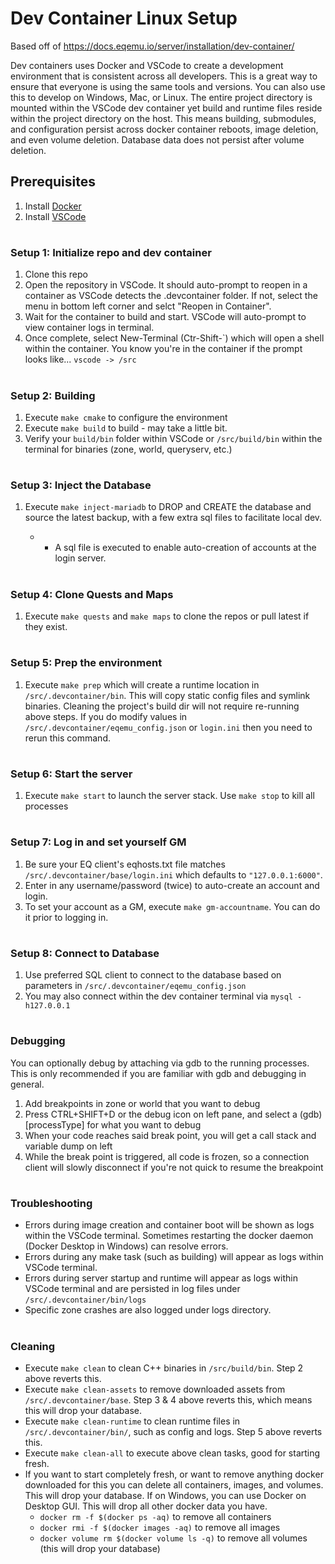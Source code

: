 # Dev Container Linux Setup

Based off of https://docs.eqemu.io/server/installation/dev-container/

Dev containers uses Docker and VSCode to create a development environment that is consistent across all developers. This is a great way to ensure that everyone is using the same tools and versions. You can also use this to develop on Windows, Mac, or Linux. The entire project directory is mounted within the VSCode dev container yet build and runtime files reside within the project directory on the host. This means building, submodules, and configuration persist across docker container reboots, image deletion, and even volume deletion. Database data does not persist after volume deletion.


## Prerequisites
1. Install [Docker](https://www.docker.com/products/docker-desktop)
2. Install [VSCode](https://code.visualstudio.com/)

#

### Setup 1: Initialize repo and dev container
1. Clone this repo
2. Open the repository in VSCode. It should auto-prompt to reopen in a container as VSCode detects the .devcontainer folder. If not, select the menu in bottom left corner and selct "Reopen in Container".
3. Wait for the container to build and start. VSCode will auto-prompt to view container logs in terminal.
4. Once complete, select New-Terminal (Ctr-Shift-\`) which will open a shell within the container. You know you're in the container if the prompt looks like... `vscode -> /src`

#

### Setup 2: Building
1. Execute `make cmake` to configure the environment
2. Execute `make build` to build - may take a little bit.
3. Verify your `build/bin` folder within VSCode or `/src/build/bin` within the terminal for binaries (zone, world, queryserv, etc.)

#

### Setup 3: Inject the Database
1. Execute `make inject-mariadb` to DROP and CREATE the database and source the latest backup, with a few extra sql files to facilitate local dev.

	* - A sql file is executed to enable auto-creation of accounts at the login server.

#

### Setup 4: Clone Quests and Maps
1. Execute `make quests` and `make maps` to clone the repos or pull latest if they exist.

#

### Setup 5: Prep the environment
1. Execute `make prep` which will create a runtime location in `/src/.devcontainer/bin`. This will copy static config files and symlink binaries. Cleaning the project's build dir will not require re-running above steps. If you do modify values in `/src/.devcontainer/eqemu_config.json` or `login.ini` then you need to rerun this command.

#

### Setup 6: Start the server
1. Execute `make start` to launch the server stack. Use `make stop` to kill all processes

#

### Setup 7: Log in and set yourself GM
1. Be sure your EQ client's eqhosts.txt file matches `/src/.devcontainer/base/login.ini` which defaults to `"127.0.0.1:6000"`.
2. Enter in any username/password (twice) to auto-create an account and login.
3. To set your account as a GM, execute `make gm-accountname`. You can do it prior to logging in.

#

### Setup 8: Connect to Database
1. Use preferred SQL client to connect to the database based on parameters in `/src/.devcontainer/eqemu_config.json`
2. You may also connect within the dev container terminal via `mysql -h127.0.0.1`

#

### Debugging
You can optionally debug by attaching via gdb to the running processes. This is only recommended if you are familiar with gdb and debugging in general.
1. Add breakpoints in zone or world that you want to debug
2. Press CTRL+SHIFT+D or the debug icon on left pane, and select a (gdb) [processType] for what you want to debug
3. When your code reaches said break point, you will get a call stack and variable dump on left
4. While the break point is triggered, all code is frozen, so a connection client will slowly disconnect if you're not quick to resume the breakpoint

#

### Troubleshooting
- Errors during image creation and container boot will be shown as logs within the VSCode terminal. Sometimes restarting the docker daemon (Docker Desktop in Windows) can resolve errors.
- Errors during any make task (such as building) will appear as logs within VSCode terminal.
- Errors during server startup and runtime will appear as logs within VSCode terminal and are persisted in log files under `/src/.devcontainer/bin/logs`
- Specific zone crashes are also logged under logs directory.

#

### Cleaning
- Execute `make clean` to clean C++ binaries in `/src/build/bin`. Step 2 above reverts this.
- Execute `make clean-assets` to remove downloaded assets from `/src/.devcontainer/base`. Step 3 & 4 above reverts this, which means this will drop your database.
- Execute `make clean-runtime` to clean runtime files in `/src/.devcontainer/bin/`, such as config and logs. Step 5 above reverts this.
- Execute `make clean-all` to execute above clean tasks, good for starting fresh.
- If you want to start completely fresh, or want to remove anything docker downloaded for this you can delete all containers, images, and volumes. This will drop your database. If on Windows, you can use Docker on Desktop GUI. This will drop all other docker data you have.
	- `docker rm -f $(docker ps -aq)` to remove all containers
	- `docker rmi -f $(docker images -aq)` to remove all images
	- `docker volume rm $(docker volume ls -q)` to remove all volumes (this will drop your database)
